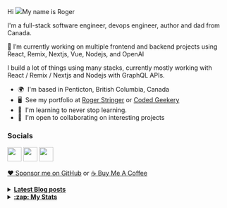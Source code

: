 Hi ![](https://user-images.githubusercontent.com/18350557/176309783-0785949b-9127-417c-8b55-ab5a4333674e.gif)My name is Roger 

I'm a full-stack software engineer, devops engineer, author and dad from Canada.

🔭 I’m currently working on multiple frontend and backend projects using React, Remix, Nextjs, Vue, Nodejs, and OpenAI 

I build a lot of things using many stacks, currently mostly working with React / Remix / Nextjs and Nodejs with GraphQL APIs.  

* 🌍  I'm based in Penticton, British Columbia, Canada 
* 🖥️  See my portfolio at [Roger Stringer](https://rogerstringer.com) or [Coded Geekery](https://codedgeekery.com) 
* 🧠  I'm learning to never stop learning. 
* 🤝  I'm open to collaborating on interesting projects

### Socials  

<p align="left"> <a href="https://www.github.com/freekrai" target="_blank" rel="noreferrer"><img src="https://raw.githubusercontent.com/danielcranney/readme-generator/main/public/icons/socials/github.svg" width="32" height="32" /></a> <a href="https://rogerstringer.com/rss.xml" target="_blank" rel="noreferrer"><img src="https://raw.githubusercontent.com/danielcranney/readme-generator/main/public/icons/socials/rss.svg" width="32" height="32" /></a> <a href="https://www.twitter.com/freekrai" target="_blank" rel="noreferrer"><img src="https://raw.githubusercontent.com/danielcranney/readme-generator/main/public/icons/socials/twitter.svg" width="32" height="32" /></a></p>

<a href="https://github.com/sponsors/freekrai"> ❤️ Sponsor me on GitHub</a> or <a href="https://www.buymeacoffee.com/codedgeekery">☕ Buy Me A Coffee</a>

<details>
  <summary><u><b> Latest Blog posts </u></b></summary>  

 <!-- BLOG-POST-LIST:START -->
- [Figma Adobe deal officially dead](https://chefbrainy.com/blog/figma-adobe-deal-officially-dead/)
- [Apple to halt Apple Watch Series 9 and Apple Watch Ultra 2 sales in the US this week](https://chefbrainy.com/blog/apple-to-halt-apple-watch-series-9-and-apple-watch-ultra-2-sales-in-the-us-this-week/)
- [Epic win: Jury decides Google has illegal monopoly in app store fight](https://chefbrainy.com/blog/epic-google-trial-jury-verdict-monopoly-google-play/)
- [Apple Discontinuing the Standalone Itunes Movies and Tv Shows Apps in Tvos 17.2](https://chefbrainy.com/blog/itunes-movies-and-tv-shows-app-discontinued-apple-tv/)
- [Sam Altman Interview on being fired and rehired by OpenAI](https://chefbrainy.com/blog/sam-altman-interview-on-being-fired-and-rehired-by-open-ai/)
- [Sam Altman back at OpenAI](https://chefbrainy.com/blog/sam-altman-back-at-open-ai/)
- [OpenAI fallout: Everything that&#39;s happened since Sam Altman&#39;s firing](https://chefbrainy.com/blog/openai-sam-altman-everything-you-need-to-know/)
- [Sam Altman fired as CEO of OpenAI](https://chefbrainy.com/blog/sam-altman-fired-as-ceo-of-open-ai/)
- [Hell freezes over – Apple Plans to support RCS messages from Android phones next year](https://chefbrainy.com/blog/apple-plans-to-support-rcs-messages-from-android-phones-next-year/)
- [Sam Bankman-Fried found guilty on all seven criminal fraud counts](https://chefbrainy.com/blog/sam-bankman-fried-found-guilty-on-all-seven-criminal-fraud-counts/)
- [Firecracker beef rice bowl](https://chefbrainy.com/blog/firecracker-beef-rice-bowl/)
- [Effective Immediately, John Riccitiello is out at Unity](https://chefbrainy.com/blog/effective-immediately-john-riccitiello-is-out-at-unity/)
<!-- BLOG-POST-LIST:END -->
</details> 

<details>
  <summary><u><b>:zap: My Stats</b></u></summary>

#### Github Stats
  
![](https://github-readme-stats-knowmad.vercel.app/api?username=freekrai&show_icons=true&count_private=true)
  
#### Github Streaks 
  
![](https://github-readme-streak-stats.herokuapp.com/?user=freekrai)
</details>
<!--
#### Top Languages 
![](https://github-readme-stats-knowmad.vercel.app/api/top-langs/?username=freekrai&hide=null&count_private=true)
![wakatime stats](https://github-readme-stats-knowmad.vercel.app/api/wakatime?username=datamcfly)


Here are some ideas to get you started:

- 🔭 I’m currently working on ...
- 🌱 I’m currently learning ...
- 👯 I’m looking to collaborate on ...
- 🤔 I’m looking for help with ...
- 💬 Ask me about ...
- 📫 How to reach me: ...
- 😄 Pronouns: ...
- ⚡ Fun fact: ...
-->
